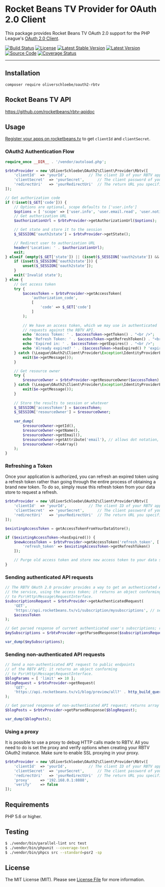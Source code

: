 # Rocket Beans TV Provider for OAuth 2.0 Client

This package provides Rocket Beans TV OAuth 2.0 support for the PHP League's [OAuth 2.0 Client](https://github.com/thephpleague/oauth2-client).

[![Build Status](https://travis-ci.com/oliverschloebe/oauth2-rbtv.svg?branch=master)](https://travis-ci.com/oliverschloebe/oauth2-rbtv)
[![License](https://img.shields.io/packagist/l/oliverschloebe/oauth2-rbtv.svg)](https://github.com/oliverschloebe/oauth2-rbtv/blob/master/LICENSE)
[![Latest Stable Version](https://img.shields.io/packagist/v/oliverschloebe/oauth2-rbtv.svg)](https://packagist.org/packages/oliverschloebe/oauth2-rbtv)
[![Latest Version](https://img.shields.io/github/release/oliverschloebe/oauth2-rbtv.svg?style=flat-square)](https://github.com/oliverschloebe/oauth2-rbtv/releases)
[![Source Code](http://img.shields.io/badge/source-oliverschloebe/oauth2--rbtv-blue.svg?style=flat-square)](https://github.com/oliverschloebe/oauth2-rbtv)
[![Coverage Status](https://img.shields.io/coveralls/oliverschloebe/oauth2-rbtv/master.svg?style=flat-square)](https://coveralls.io/r/oliverschloebe/oauth2-rbtv?branch=master)

---

## Installation

```
composer require oliverschloebe/oauth2-rbtv
```

## Rocket Beans TV API

https://github.com/rocketbeans/rbtv-apidoc

## Usage

[Register your apps on rocketbeans.tv](https://rocketbeans.tv/accountsettings/apps) to get `clientId` and `clientSecret`.

### OAuth2 Authentication Flow

```php
require_once __DIR__ . '/vendor/autoload.php';

$rbtvProvider = new \OliverSchloebe\OAuth2\Client\Provider\Rbtv([
	'clientId'	=> 'yourId',          // The client ID of your RBTV app
	'clientSecret'	=> 'yourSecret',      // The client password of your RBTV app
	'redirectUri'	=> 'yourRedirectUri'  // The return URL you specified for your app on RBTV
]);

// Get authorization code
if (!isset($_GET['code'])) {
	// Options are optional, scope defaults to ['user.info']
	$options = [ 'scope' => ['user.info', 'user.email.read', 'user.notification.list', 'user.notification.manage', 'user.subscription.manage', 'user.subscriptions.read'] ];
	// Get authorization URL
	$authorizationUrl = $rbtvProvider->getAuthorizationUrl($options);

	// Get state and store it to the session
	$_SESSION['oauth2state'] = $rbtvProvider->getState();

	// Redirect user to authorization URL
	header('Location: ' . $authorizationUrl);
	exit;
} elseif (empty($_GET['state']) || (isset($_SESSION['oauth2state']) && $_GET['state'] !== $_SESSION['oauth2state'])) { // Check for errors
	if (isset($_SESSION['oauth2state'])) {
		unset($_SESSION['oauth2state']);
	}
	exit('Invalid state');
} else {
	// Get access token
	try {
		$accessToken = $rbtvProvider->getAccessToken(
			'authorization_code',
			[
				'code' => $_GET['code']
			]
		);
		
		// We have an access token, which we may use in authenticated
		// requests against the RBTV API.
		echo 'Access Token: ' . $accessToken->getToken() . "<br />";
		echo 'Refresh Token: ' . $accessToken->getRefreshToken() . "<br />";
		echo 'Expired in: ' . $accessToken->getExpires() . "<br />";
		echo 'Already expired? ' . ($accessToken->hasExpired() ? 'expired' : 'not expired') . "<br />";
	} catch (\League\OAuth2\Client\Provider\Exception\IdentityProviderException $e) {
		exit($e->getMessage());
	}

	// Get resource owner
	try {
		$resourceOwner = $rbtvProvider->getResourceOwner($accessToken);
	} catch (\League\OAuth2\Client\Provider\Exception\IdentityProviderException $e) {
		exit($e->getMessage());
	}
        
	// Store the results to session or whatever
	$_SESSION['accessToken'] = $accessToken;
	$_SESSION['resourceOwner'] = $resourceOwner;
    
	var_dump(
		$resourceOwner->getId(),
		$resourceOwner->getName(),
		$resourceOwner->getEmail(),
		$resourceOwner->getAttribute('email'), // allows dot notation, e.g. $resourceOwner->getAttribute('group.field')
		$resourceOwner->toArray()
	);
}
```

### Refreshing a Token

Once your application is authorized, you can refresh an expired token using a refresh token rather than going through the entire process of obtaining a brand new token. To do so, simply reuse this refresh token from your data store to request a refresh.

```php
$rbtvProvider = new \OliverSchloebe\OAuth2\Client\Provider\Rbtv([
	'clientId'	=> 'yourId',          // The client ID of your RBTV app
	'clientSecret'	=> 'yourSecret',      // The client password of your RBTV app
	'redirectUri'	=> 'yourRedirectUri'  // The return URL you specified for your app on RBTV
]);

$existingAccessToken = getAccessTokenFromYourDataStore();

if ($existingAccessToken->hasExpired()) {
	$newAccessToken = $rbtvProvider->getAccessToken('refresh_token', [
		'refresh_token' => $existingAccessToken->getRefreshToken()
	]);

	// Purge old access token and store new access token to your data store.
}
```

### Sending authenticated API requests

```php
// The RBTV OAuth 2.0 provider provides a way to get an authenticated API request for
// the service, using the access token; it returns an object conforming
// to Psr\Http\Message\RequestInterface.
$subscriptionsRequest = $rbtvProvider->getAuthenticatedRequest(
	'GET',
	'https://api.rocketbeans.tv/v1/subscription/mysubscriptions', // see https://github.com/rocketbeans/rbtv-apidoc#list-all-subscriptions
	$accessToken
);

// Get parsed response of current authenticated user's subscriptions; returns array|mixed
$mySubscriptions = $rbtvProvider->getParsedResponse($subscriptionsRequest);

var_dump($mySubscriptions);
```

### Sending non-authenticated API requests

```php
// Send a non-authenticated API request to public endpoints
// of the RBTV API; it returns an object conforming
// to Psr\Http\Message\RequestInterface.
$blogParams = [ 'limit' => 10 ];
$blogRequest = $rbtvProvider->getRequest(
	'GET',
	'https://api.rocketbeans.tv/v1/blog/preview/all?' . http_build_query($blogParams)
);

// Get parsed response of non-authenticated API request; returns array|mixed
$blogPosts = $rbtvProvider->getParsedResponse($blogRequest);

var_dump($blogPosts);
```

### Using a proxy

It is possible to use a proxy to debug HTTP calls made to RBTV. All you need to do is set the proxy and verify options when creating your RBTV OAuth2 instance. Make sure to enable SSL proxying in your proxy.

```php
$rbtvProvider = new \OliverSchloebe\OAuth2\Client\Provider\Rbtv([
	'clientId'	=> 'yourId',          // The client ID of your RBTV app
	'clientSecret'	=> 'yourSecret',      // The client password of your RBTV app
	'redirectUri'	=> 'yourRedirectUri'  // The return URL you specified for your app on RBTV
	'proxy'		=> '192.168.0.1:8888',
	'verify'	=> false
]);
```

## Requirements

PHP 5.6 or higher.

## Testing

``` bash
$ ./vendor/bin/parallel-lint src test
$ ./vendor/bin/phpunit --coverage-text
$ ./vendor/bin/phpcs src --standard=psr2 -sp
```

## License

The MIT License (MIT). Please see [License File](https://github.com/oliverschloebe/oauth2-rbtv/blob/master/LICENSE) for more information.
